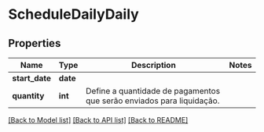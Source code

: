 # ScheduleDailyDaily

## Properties
Name | Type | Description | Notes
------------ | ------------- | ------------- | -------------
**start_date** | **date** |  | 
**quantity** | **int** | Define a quantidade de pagamentos que serão enviados para liquidação. | 

[[Back to Model list]](../README.md#documentation-for-models) [[Back to API list]](../README.md#documentation-for-api-endpoints) [[Back to README]](../README.md)

